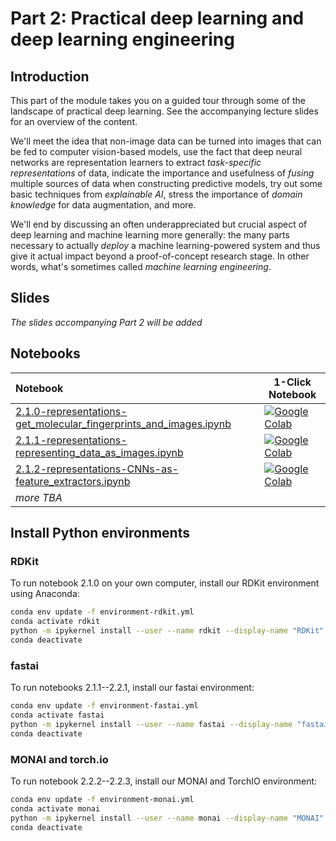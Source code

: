 # Part 2: Practical deep learning and deep learning engineering


## Introduction

This part of the module takes you on a guided tour through some of the landscape of practical deep learning. See the accompanying lecture slides for an overview of the content.

We'll meet the idea that non-image data can be turned into images that can be fed to computer vision-based models, use the fact that deep neural networks are representation learners to extract _task-specific representations_ of data, indicate the importance and usefulness of _fusing_ multiple sources of data when constructing predictive models, try out some basic techniques from _explainable AI_, stress the importance of _domain knowledge_ for data augmentation, and more.

We'll end by discussing an often underappreciated but crucial aspect of deep learning and machine learning more generally: the many parts necessary to actually _deploy_ a machine learning-powered system and thus give it actual impact beyond a proof-of-concept research stage. In other words, what's sometimes called _machine learning engineering_.

## Slides

_The slides accompanying Part 2 will be added_

## Notebooks

| Notebook    |      1-Click Notebook      |
|:----------|------|
|  [2.1.0-representations-get_molecular_fingerprints_and_images.ipynb](https://nbviewer.org/github/MMIV-ML/HVL-MMIV-DLN-AI-2022/blob/master/1-deep_learning/Part-2-practical_deep_learning/nbs/2.1.0-representations-get_molecular_fingerprints_and_images.ipynb)  | [![Google Colab](https://colab.research.google.com/assets/colab-badge.svg)](https://colab.research.google.com/github/MMIV-ML/HVL-MMIV-DLN-AI-2022/blob/master/1-deep_learning/Part-2-practical_deep_learning/nbs/2.1.0-representations-get_molecular_fingerprints_and_images.ipynb)
|  [2.1.1-representations-representing_data_as_images.ipynb](https://nbviewer.org/github/MMIV-ML/HVL-MMIV-DLN-AI-2022/blob/master/1-deep_learning/Part-2-practical_deep_learning/nbs/2.1.1-representations-representing_data_as_images.ipynb)  | [![Google Colab](https://colab.research.google.com/assets/colab-badge.svg)](https://colab.research.google.com/github/MMIV-ML/HVL-MMIV-DLN-AI-2022/blob/master/1-deep_learning/Part-2-practical_deep_learning/nbs/2.1.1-representations-representing_data_as_images.ipynb)
|  [2.1.2-representations-CNNs-as-feature_extractors.ipynb](https://nbviewer.org/github/MMIV-ML/HVL-MMIV-DLN-AI-2022/blob/master/1-deep_learning/Part-2-practical_deep_learning/nbs/2.1.2-representations-CNNs-as-feature_extractors.ipynb)  | [![Google Colab](https://colab.research.google.com/assets/colab-badge.svg)](https://colab.research.google.com/github/MMIV-ML/HVL-MMIV-DLN-AI-2022/blob/master/1-deep_learning/Part-2-practical_deep_learning/nbs/2.1.2-representations-CNNs-as-feature_extractors.ipynb)
| _more TBA_ |


## Install Python environments

### RDKit
To run notebook 2.1.0 on your own computer, install our RDKit environment using Anaconda:

```bash
conda env update -f environment-rdkit.yml
conda activate rdkit
python -m ipykernel install --user --name rdkit --display-name "RDKit"
conda deactivate
```

### fastai
To run notebooks 2.1.1--2.2.1, install our fastai environment: 

```bash
conda env update -f environment-fastai.yml
conda activate fastai
python -m ipykernel install --user --name fastai --display-name "fastai"
conda deactivate
```

### MONAI and torch.io
To run notebook 2.2.2--2.2.3, install our MONAI and TorchIO environment:
```bash
conda env update -f environment-monai.yml
conda activate monai
python -m ipykernel install --user --name monai --display-name "MONAI"
conda deactivate
```